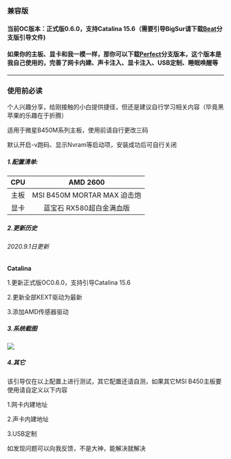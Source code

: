 ### 兼容版

#### 当前OC版本：正式版0.6.0，支持Catalina 15.6（需要引导BigSur请下载[Beat](https://github.com/MyBin97/OpneCore/tree/Beat)分支版引导文件)

#### 如果你的主板、显卡和我一模一样，那你可以下载[Perfect]()分支版本，这个版本是我自己使用的，完善了网卡内建、声卡注入、显卡注入、USB定制、睡眠唤醒等
----------------------

### 使用前必读

个人兴趣分享，给刚接触的小白提供捷径，但还是建议自行学习相关内容（毕竟黑苹果的乐趣在于折腾）

适用于微星B450M系列主板，使用前请自行更改三码

默认开启-v跑码、显示Nvram等启动项，安装成功后可自行关闭

##### 1.配置清单:

| CPU  |          AMD 2600           |
| :--: | :-------------------------: |
| 主板 | MSI B450M MORTAR MAX 迫击炮 |
| 显卡 |        蓝宝石 RX580超白金满血版         |

##### 2.更新历史

###### 2020.9.1日更新

**Catalina**

1.更新正式版OC0.6.0，支持引导Catalina 15.6

2.更新全部KEXT驱动为最新

3.添加AMD传感器驱动

##### 3.系统截图

![](https://qdall01.baidupcs.com/file/8461edb91o5fac94bd8c98fc9286987b?bkt=en-00f3aa810d089f20b45204e91e61a98e1995ed26b135a73b3104f31a3a63d4e28dec3b678c5b7faa4d8b4783ea52ca1d9708f56ab6db988c5a7ce88423ff59b9&fid=414463553-250528-768390084554009&time=1599015904&sign=FDTAXUGERLQlBHSKfW-DCb740ccc5511e5e8fedcff06b081203-sIaD%2B%2F1VPHsXlNam1GBxc0OAORM%3D&to=92&size=36470&sta_dx=36470&sta_cs=0&sta_ft=jpg&sta_ct=0&sta_mt=0&fm2=MH%2CXian%2CAnywhere%2C%2Canhui%2Cct&ctime=1599015897&mtime=1599015897&resv0=-1&resv1=0&resv2=rlim&resv3=5&resv4=36470&vuk=414463553&iv=-2&htype=&randtype=&newver=1&newfm=1&secfm=1&flow_ver=3&pkey=en-0d8fb8d761baf934921fad04b807ba08ec66c58808b7701f2287ca49a533c6db97ec2d510c84bf09557d9a2266e951c1d2d4eb1fc9e9c389305a5e1275657320&sl=81002574&expires=8h&rt=pr&r=236872701&vbdid=4239290275&fin=1.jpg&fn=1.jpg&rtype=1&dp-logid=5692953464093519668&dp-callid=0.1&hps=1&tsl=11&csl=58&fsl=-1&csign=ls%2FEEWYp8Pt9LKajDfuiglqWobw%3D&so=0&ut=8&uter=4&serv=0&uc=1311220622&ti=6271d6a92c89ad8b9b900bd321ed983dc4275f146dd9c56d&hflag=30&adg=c_9f00aa8488a7c365f5499f9dd24e23e1&reqlabel=250528_f_f9039db534591f824c57814b309ce56e_-1_cec8756af43fb7ca6f7f602c65c6ce9f&by=themis)

##### 4.其它

该引导仅在以上配置上进行测试，其它配置还请自测，如果其它MSI B450主板要使用请自定义以下内容

1.网卡内建地址

2.声卡内建地址

3.USB定制

如发现问题可以向我反馈，不是大神，能解决就解决
